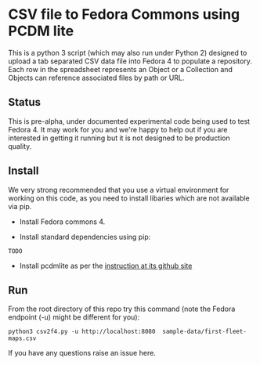 # CSV file to Fedora Commons using PCDM lite

This is a python 3 script (which may also run under Python 2) designed to upload a tab separated CSV data file into Fedora 4 to populate a repository. Each row in the spreadsheet represents an Object or a Collection and Objects can reference associated files by path or URL. 


## Status

This is pre-alpha, under documented experimental code being used to test Fedora 4. It may work for you and we're happy to help out if you are interested in getting it running but it is not designed to be production quality. 

##  Install

We very strong recommended that you use a virtual environment for working on this code, as you need to install libaries which are not available via pip.

*  Install Fedora commons 4.

*  Install standard dependencies using pip:

  ```TODO```

*  Install pcdmlite as per the [instruction at its github site](https://github.com/ptsefton/pcdcmlite)

## Run

From the root directory of this repo try this command (note the Fedora endpoint (-u) might be different for you):

  ```python3 csv2f4.py -u http://localhost:8080  sample-data/first-fleet-maps.csv ```


If you have any questions raise an issue here.
